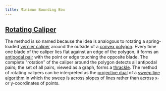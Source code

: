 ```yaml
---
title: Minimum Bounding Box
---
```


## [Rotating Caliper](https://en.wikipedia.org/wiki/Rotating_calipers)

The method is so named because the idea is analogous to rotating a spring-loaded [vernier caliper](https://en.wikipedia.org/wiki/Vernier_caliper) around the outside of a [convex polygon](https://en.wikipedia.org/wiki/Convex_polygon). Every time one blade of the caliper lies flat against an edge of the polygon, it forms an [antipodal pair](https://en.wikipedia.org/wiki/Antipodal_point) with the point or edge touching the opposite blade. The complete "rotation" of the caliper around the polygon detects all antipodal pairs; the set of all pairs, viewed as a graph, forms a [thrackle](https://en.wikipedia.org/wiki/Thrackle). The method of rotating calipers can be interpreted as the [projective dual](<https://en.wikipedia.org/wiki/Duality_(projective_geometry)>) of a [sweep line algorithm](https://en.wikipedia.org/wiki/Sweep_line_algorithm) in which the sweep is across slopes of lines rather than across x- or y-coordinates of points.
